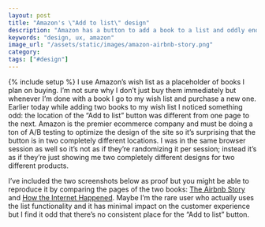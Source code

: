 ```yaml
---
layout: post
title: "Amazon's \"Add to list\" design"
description: "Amazon has a button to add a book to a list and oddly enough it's in a different location for different products."
keywords: "design, ux, amazon"
image_url: "/assets/static/images/amazon-airbnb-story.png"
category:
tags: ["#design"]
---
```

{% include setup %}
I use Amazon’s wish list as a placeholder of books I plan on buying. I’m not sure why I don’t just buy them immediately but whenever I’m done with a book I go to my wish list and purchase a new one. Earlier today while adding two books to my wish list I noticed something odd: the location of the “Add to list” button was different from one page to the next. Amazon is the premier ecommerce company and must be doing a ton of A/B testing to optimize the design of the site so it’s surprising that the button is in two completely different locations. I was in the same browser session as well so it’s not as if they’re randomizing it per session; instead it’s as if they’re just showing me two completely different designs for two different products.

I’ve included the two screenshots below as proof but you might be able to reproduce it by comparing the pages of the two books: [The Airbnb Story](https://www.amazon.com/Airbnb-Story-Ordinary-Disrupted-Controversy/dp/0544952669) and [How the Internet Happened](https://www.amazon.com/How-Internet-Happened-Netscape-iPhone-ebook-dp-B07BLJ1QYZ/dp/B07BLJ1QYZ/ref=mt_kindle?_encoding=UTF8&me=&qid=). Maybe I’m the rare user who actually uses the list functionality and it has minimal impact on the customer experience but I find it odd that there’s no consistent place for the “Add to list” button.

<amp-img src="{{ IMG_PATH }}amazon-airbnb-story.png" alt="Amazon page for The Airbnb Story" width="3046" height="1332" layout="responsive"></amp-img>

<amp-img src="{{ IMG_PATH }}amazon-how-the-internet-happened.png" alt="Amazon page for How the Internet Happened" width="2570" height="1512" layout="responsive"></amp-img>

